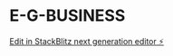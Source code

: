 # E-G-BUSINESS

[Edit in StackBlitz next generation editor ⚡️](https://stackblitz.com/~/github.com/AlphaC137/E-G-BUSINESS)